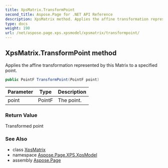 ```yaml
---
title: XpsMatrix.TransformPoint
second_title: Aspose.Page for .NET API Reference
description: XpsMatrix method. Applies the affine transformation represented by this Matrix to a specified point
type: docs
weight: 190
url: /net/aspose.page.xps.xpsmodel/xpsmatrix/transformpoint/
---
```

## XpsMatrix.TransformPoint method

Applies the affine transformation represented by this Matrix to a specified point.

```csharp
public PointF TransformPoint(PointF point)
```

| Parameter | Type | Description |
| --- | --- | --- |
| point | PointF | The point. |

### Return Value

Transformed point

### See Also

* class [XpsMatrix](../)
* namespace [Aspose.Page.XPS.XpsModel](../../xpsmatrix/)
* assembly [Aspose.Page](../../../)


